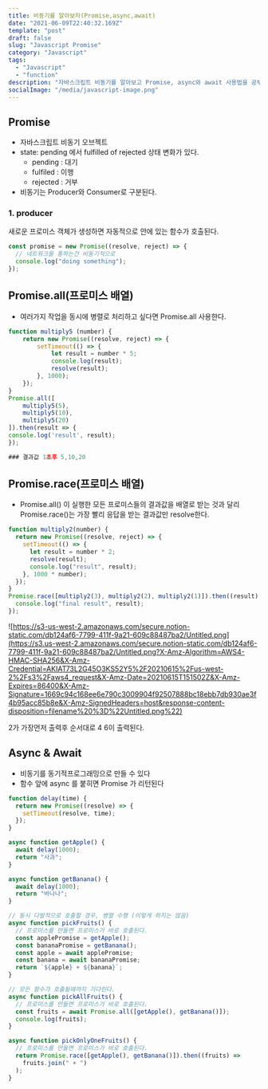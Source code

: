 ```yaml
---
title: 비동기를 알아보자(Promise,async,await)
date: "2021-06-09T22:40:32.169Z"
template: "post"
draft: false
slug: "Javascript Promise"
category: "Javascript"
tags:
  - "Javascript"
  - "function"
description: "자바스크립트 비동기를 알아보고 Promise, async와 await 사용법을 공부해봅시다."
socialImage: "/media/javascript-image.png"
---
```


## Promise

- 자바스크립트 비동기 오브젝트
- state: pending 에서 fulfilled of rejected 상태 변화가 있다.
  - pending : 대기
  - fulfiled : 이행
  - rejected : 거부
- 비동기는 Producer와 Consumer로 구분된다.

### 1. producer

새로운 프로미스 객체가 생성하면 자동적으로 안에 있는 함수가 호출된다.

```jsx
const promise = new Promise((resolve, reject) => {
  // 네트워크를 통하는건 비동기적으로
  console.log("doing something");
});
```

## Promise.all(프로미스 배열)

- 여러가지 작업을 동시에 병렬로 처리하고 싶다면 Promise.all 사용한다.

```jsx
function multiply5 (number) {
	return new Promise((resolve, reject) => {
		setTimeout(() => {
			let result = number * 5;
			console.log(result);
			resolve(result);
		}, 1000);
	});
}
Promise.all([
	multiply5(5),
	multiply5(10),
	multiply5(20)
]).then(result => {
console.log('result', result);
});

### 결과값 1초후 5,10,20
```

## Promise.race(프로미스 배열)

- Promise.all() 이 실행한 모든 프로미스들의 결과값을 배열로 받는 것과 달리 Promise.race()는 가장 빨리 응답을 받는 결과값만 resolve한다.

```jsx
function multiply2(number) {
  return new Promise((resolve, reject) => {
    setTimeout(() => {
      let result = number * 2;
      resolve(result);
      console.log("result", result);
    }, 1000 * number);
  });
}
Promise.race([multiply2(3), multiply2(2), multiply2(1)]).then((result) => {
  console.log("final result", result);
});
```

![https://s3-us-west-2.amazonaws.com/secure.notion-static.com/db124af6-7799-411f-9a21-609c88487ba2/Untitled.png](https://s3.us-west-2.amazonaws.com/secure.notion-static.com/db124af6-7799-411f-9a21-609c88487ba2/Untitled.png?X-Amz-Algorithm=AWS4-HMAC-SHA256&X-Amz-Credential=AKIAT73L2G45O3KS52Y5%2F20210615%2Fus-west-2%2Fs3%2Faws4_request&X-Amz-Date=20210615T151502Z&X-Amz-Expires=86400&X-Amz-Signature=1669c94c168ee6e790c3009904f92507888bc18ebb7db930ae3f4b95acc85b8e&X-Amz-SignedHeaders=host&response-content-disposition=filename%20%3D%22Untitled.png%22)

2가 가장먼저 출력후 순서대로 4 6이 출력된다.

## Async & Await

- 비동기를 동기적프로그래밍으로 만들 수 있다
- 함수 앞에 async 를 붙히면 Promise 가 리턴된다

```jsx
function delay(time) {
  return new Promise((resolve) => {
    setTimeout(resolve, time);
  });
}

async function getApple() {
  await delay(1000);
  return "사과";
}

async function getBanana() {
  await delay(1000);
  return "바나나";
}

// 동시 다발적으로 호출할 경우, 병렬 수행 (이렇게 하지는 않음)
async function pickFruits() {
  // 프로미스를 만들면 프로미스가 바로 호출된다.
  const applePromise = getApple();
  const bananaPromise = getBanana();
  const apple = await applePromise;
  const banana = await bananaPromise;
  return `${apple} + ${banana}`;
}

// 모든 함수가 호출될때까지 기다린다.
async function pickAllFruits() {
  // 프로미스를 만들면 프로미스가 바로 호출된다.
  const fruits = await Promise.all([getApple(), getBanana()]);
  console.log(fruits);
}

async function pickOnlyOneFruits() {
  // 프로미스를 만들면 프로미스가 바로 호출된다.
  return Promise.race([getApple(), getBanana()]).then((fruits) =>
    fruits.join(" + ")
  );
}
```

